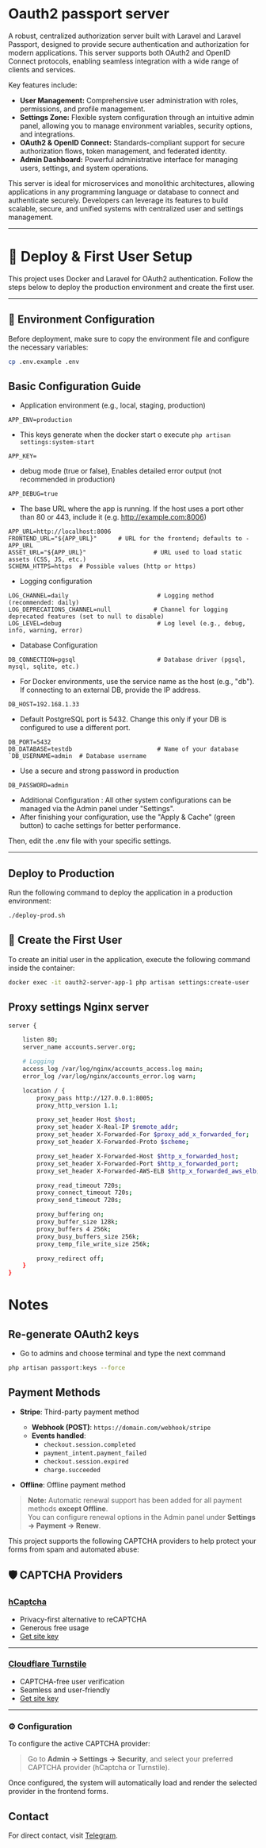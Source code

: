 # Oauth2 passport server

A robust, centralized authorization server built with Laravel and Laravel Passport, designed to provide secure authentication and authorization for modern applications. This server supports both OAuth2 and OpenID Connect protocols, enabling seamless integration with a wide range of clients and services.

Key features include:

- **User Management:** Comprehensive user administration with roles, permissions, and profile management.
- **Settings Zone:** Flexible system configuration through an intuitive admin panel, allowing you to manage environment variables, security options, and integrations.
- **OAuth2 & OpenID Connect:** Standards-compliant support for secure authorization flows, token management, and federated identity.
- **Admin Dashboard:** Powerful administrative interface for managing users, settings, and system operations.

This server is ideal for microservices and monolithic architectures, allowing applications in any programming language or database to connect and authenticate securely. Developers can leverage its features to build scalable, secure, and unified systems with centralized user and settings management.

---

# 🚀 Deploy & First User Setup

This project uses Docker and Laravel for OAuth2 authentication. Follow the steps below to deploy the production environment and create the first user.

-----

## 🔑 Environment Configuration

Before deployment, make sure to copy the environment file and configure the necessary variables:

```bash
cp .env.example .env
```
## Basic Configuration Guide
- Application environment (e.g., local, staging, production)
```
APP_ENV=production
```
- This keys generate when the docker start o execute `php artisan settings:system-start`
```
APP_KEY=
```

- debug mode (true or false), Enables detailed error output (not recommended in production)
```
APP_DEBUG=true
```

- The base URL where the app is running. If the host uses a port other than 80 or 443, include it (e.g. http://example.com:8006)
```
APP_URL=http://localhost:8006
FRONTEND_URL="${APP_URL}"      # URL for the frontend; defaults to -APP_URL
ASSET_URL="${APP_URL}"                   # URL used to load static assets (CSS, JS, etc.)
SCHEMA_HTTPS=https  # Possible values (http or https) 
```

- Logging configuration 
```
LOG_CHANNEL=daily                         # Logging method (recommended: daily)
LOG_DEPRECATIONS_CHANNEL=null            # Channel for logging deprecated features (set to null to disable)
LOG_LEVEL=debug                           # Log level (e.g., debug, info, warning, error)
```

- Database Configuration
```
DB_CONNECTION=pgsql                       # Database driver (pgsql, mysql, sqlite, etc.)
```

- For Docker environments, use the service name as the host (e.g., "db"). If connecting to an external DB, provide the IP address.
```
DB_HOST=192.168.1.33
```

- Default PostgreSQL port is 5432. Change this only if your DB is configured to use a different port.
```
DB_PORT=5432
DB_DATABASE=testdb                        # Name of your database
`DB_USERNAME=admin  # Database username
```
- Use a secure and strong password in production
```
DB_PASSWORD=admin
```

- Additional Configuration : All other system configurations can be managed via the Admin panel under "Settings".
- After finishing your configuration, use the "Apply & Cache" (green button) to cache settings for better performance.

Then, edit the .env file with your specific settings.

----

## Deploy to Production

Run the following command to deploy the application in a production environment:

```bash
./deploy-prod.sh
```

## 👤 Create the First User

To create an initial user in the application, execute the following command inside the container:

```bash
docker exec -it oauth2-server-app-1 php artisan settings:create-user
```

## Proxy settings Nginx server

```bash
server {

    listen 80;
    server_name accounts.server.org;

    # Logging
    access_log /var/log/nginx/accounts_access.log main;
    error_log /var/log/nginx/accounts_error.log warn;

    location / {
        proxy_pass http://127.0.0.1:8005;
        proxy_http_version 1.1;

        proxy_set_header Host $host;
        proxy_set_header X-Real-IP $remote_addr;
        proxy_set_header X-Forwarded-For $proxy_add_x_forwarded_for;
        proxy_set_header X-Forwarded-Proto $scheme;

        proxy_set_header X-Forwarded-Host $http_x_forwarded_host;
        proxy_set_header X-Forwarded-Port $http_x_forwarded_port;
        proxy_set_header X-Forwarded-AWS-ELB $http_x_forwarded_aws_elb;

        proxy_read_timeout 720s;
        proxy_connect_timeout 720s;
        proxy_send_timeout 720s;

        proxy_buffering on;
        proxy_buffer_size 128k;
        proxy_buffers 4 256k;
        proxy_busy_buffers_size 256k;
        proxy_temp_file_write_size 256k;

        proxy_redirect off;
    }
}
```

# Notes

## Re-generate OAuth2 keys

-   Go to admins and choose terminal and type the next command

```bash
php artisan passport:keys --force
```

## Payment Methods

-   **Stripe**: Third-party payment method

    -   **Webhook (POST)**: `https://domain.com/webhook/stripe`
    -   **Events handled**:
        -   `checkout.session.completed`
        -   `payment_intent.payment_failed`
        -   `checkout.session.expired`
        -   `charge.succeeded`

-   **Offline**: Offline payment method

> **Note:** Automatic renewal support has been added for all payment methods **except Offline**.  
> You can configure renewal options in the Admin panel under **Settings → Payment → Renew**.

This project supports the following CAPTCHA providers to help protect your forms from spam and automated abuse:

## 🛡️ CAPTCHA Providers

### [hCaptcha](https://www.hcaptcha.com/)

-   Privacy-first alternative to reCAPTCHA
-   Generous free usage
-   [Get site key](https://dashboard.hcaptcha.com/signup)

---

### [Cloudflare Turnstile](https://www.cloudflare.com/products/turnstile/)

-   CAPTCHA-free user verification
-   Seamless and user-friendly
-   [Get site key](https://dash.cloudflare.com/)

---

### ⚙️ Configuration

To configure the active CAPTCHA provider:

> Go to **Admin → Settings → Security**, and select your preferred CAPTCHA provider (hCaptcha or Turnstile).

Once configured, the system will automatically load and render the selected provider in the frontend forms.

## Contact

For direct contact, visit [Telegram](https://t.me/elyerr).